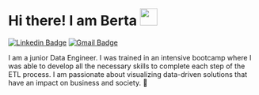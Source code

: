 # Hi there! I am Berta <img src="https://github.com/TheDudeThatCode/TheDudeThatCode/blob/master/Assets/Hi.gif" width="35" />
[![Linkedin Badge](https://img.shields.io/badge/-LinkedIn-blue?style=flat-square&logo=Linkedin&logoColor=white&link=https://www.linkedin.com/in/berta-nieto-94a07924a/)](https://www.linkedin.com/in/berta-nieto-94a07924a/)
[![Gmail Badge](https://img.shields.io/badge/-bnieto3@gmail.com-c14438?style=flat-square&logo=Gmail&logoColor=white&link=mailto:bnieto3@gmail.com)](mailto:bnieto3@gmail.com)

I am a junior Data Engineer. I was trained in an intensive bootcamp where I was able to develop all the necessary skills to complete each step of the ETL process. I am passionate about visualizing data-driven solutions that have an impact on business and society. 🚀

<!--
**Vert-ix/Vert-ix** is a ✨ _special_ ✨ repository because its `README.md` (this file) appears on your GitHub profile.

Here are some ideas to get you started:

- 🔭 I’m currently working on ...
- 🌱 I’m currently learning ...
- 👯 I’m looking to collaborate on ...
- 🤔 I’m looking for help with ...
- 💬 Ask me about ...
- 📫 How to reach me: ...
- 😄 Pronouns: ...
- ⚡ Fun fact: ...
-->
